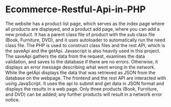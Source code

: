 # Ecommerce-Restful-Api-in-PHP
The website has a product list page, which serves as the index page where all products are displayed, and a product add page, where you can add a new product. It has a parent class file of product with the sub class file (Book, Furniture, DVD), and it uses autoloader to automatically run the need class file.
The PHP is used to construct class files and the rest API, which is the saveApi and the getApi. Javascript is also heavily used in this project. The saveApi gathers the data from the request, examines the data validation, and saves to the database if there are no errors. Otherwise, it displays an error message describing what went wrong in the network. While the getApi displays the data that was retrieved as JSON from the database on the webpage.
The frontend and the rest API are interacted with using JavaScript. It uses the api to submit and get data in JSON format and displays the results in a web page. Only three products (Book, Furniture, and DVD) can be added; any further products will result in a network error notice. 
 

